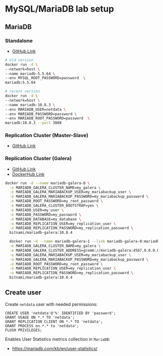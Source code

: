 # MySQL/MariaDB lab setup

## MariaDB

### Standalone

- [GitHub Link](https://github.com/bitnami/containers/tree/main/bitnami/mariadb#tldr)

```bash
# old version
docker run -d \
--network=host \
--name mariadb-5.5.64 \
--env MYSQL_ROOT_PASSWORD=password  \
mariadb:5.5.64

# recent version
docker run -d \
--network=host \
--name mariadb-10.8.3 \
--env MARIADB_USER=netdata \
--env MARIADB_PASSWORD=password \
--env MARIADB_ROOT_PASSWORD=password  \
mariadb:10.8.3 --port 3808
```

### Replication Cluster (Master-Slave)

- [GitHub Link](https://github.com/bitnami/containers/tree/main/bitnami/mariadb#setting-up-a-replication-cluster)

### Replication Cluster (Galera)

- [GitHub Link](https://github.com/bitnami/containers/tree/main/bitnami/mariadb-galera#setting-up-a-multi-master-cluster)
- [DockerHub Link](https://hub.docker.com/r/bitnami/mariadb-galera)

```bash
docker run -d --name mariadb-galera-0 \
  -e MARIADB_GALERA_CLUSTER_NAME=my_galera \
  -e MARIADB_GALERA_MARIABACKUP_USER=my_mariabackup_user \
  -e MARIADB_GALERA_MARIABACKUP_PASSWORD=my_mariabackup_password \
  -e MARIADB_ROOT_PASSWORD=my_root_password \
  -e MARIADB_GALERA_CLUSTER_BOOTSTRAP=yes \
  -e MARIADB_USER=my_user \
  -e MARIADB_PASSWORD=my_password \
  -e MARIADB_DATABASE=my_database \
  -e MARIADB_REPLICATION_USER=my_replication_user \
  -e MARIADB_REPLICATION_PASSWORD=my_replication_password \
  bitnami/mariadb-galera:10.8.4

  docker run -d --name mariadb-galera-1 --link mariadb-galera-0:mariadb-galera \
  -e MARIADB_GALERA_CLUSTER_NAME=my_galera \
  -e MARIADB_GALERA_CLUSTER_ADDRESS=gcomm://mariadb-galera:4567,0.0.0.0:4567 \
  -e MARIADB_GALERA_MARIABACKUP_USER=my_mariabackup_user \
  -e MARIADB_GALERA_MARIABACKUP_PASSWORD=my_mariabackup_password \
  -e MARIADB_ROOT_PASSWORD=my_root_password \
  -e MARIADB_REPLICATION_USER=my_replication_user \
  -e MARIADB_REPLICATION_PASSWORD=my_replication_password \
  bitnami/mariadb-galera:10.8.4
```

## Create user

Create `netdata` user with needed permissions:

```mysql
CREATE USER 'netdata'@'%' IDENTIFIED BY 'password';
GRANT USAGE ON *.* TO 'netdata';
GRANT REPLICATION CLIENT ON *.* TO 'netdata';
GRANT PROCESS on *.* to 'netdata';
FLUSH PRIVILEGES;
```

Enables User Statistics metrics collection in `MariaDB`:

- https://mariadb.com/kb/en/user-statistics/
